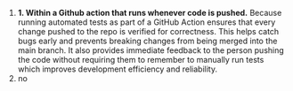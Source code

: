 1) **1. Within a Github action that runs whenever code is pushed.** Because running automated tests as part of a GitHub Action ensures that every change pushed to the repo is verified for correctness. This helps catch bugs early and prevents breaking changes from being merged into the main branch. It also provides immediate feedback to the person pushing the code without requiring them to remember to manually run tests which improves development efficiency and reliability.
2) no
